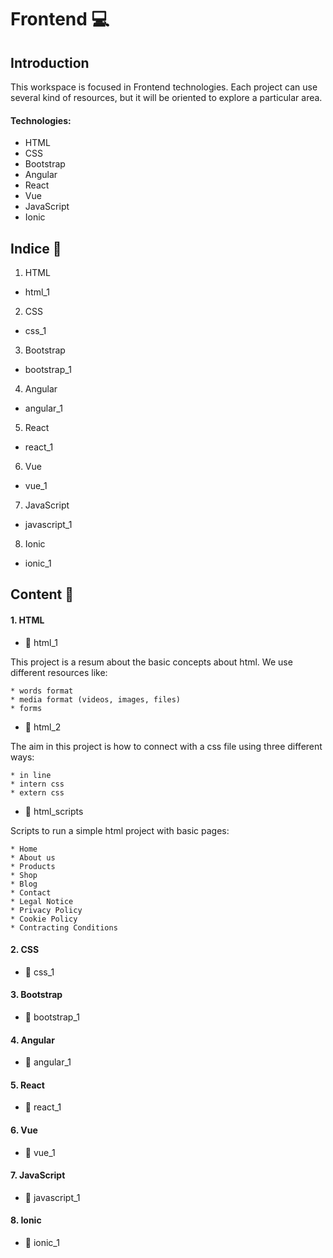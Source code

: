 # Frontend   :computer:


## Introduction

This workspace is focused in Frontend technologies. Each project can use several kind of resources, but it will be oriented to explore a particular area.


#### Technologies:

* HTML
* CSS
* Bootstrap
* Angular
* React
* Vue
* JavaScript
* Ionic


## Indice :bookmark_tabs:

1. HTML
  * html_1
2. CSS
  * css_1
3. Bootstrap
  * bootstrap_1
4. Angular
  * angular_1
5. React
  * react_1
6. Vue
  * vue_1
7. JavaScript
  * javascript_1
8. Ionic
  * ionic_1  

## Content :book:


#### 1. HTML

 * :green_book: html_1 
  
  This project is a resum about the basic concepts about html. We use different resources like:
  
    * words format
    * media format (videos, images, files)
    * forms
    
  * :green_book: html_2 
  
  The aim in this project is how to connect with a css file using three different ways:
  
    * in line
    * intern css
    * extern css
  
  * :green_book: html_scripts 
  
  Scripts to run a simple html project with basic pages: 
  
    * Home 
    * About us 
    * Products
    * Shop
    * Blog
    * Contact
    * Legal Notice
    * Privacy Policy
    * Cookie Policy
    * Contracting Conditions
  
#### 2. CSS

* :closed_book: css_1 
 
#### 3. Bootstrap

* :orange_book: bootstrap_1 

#### 4. Angular

* :blue_book: angular_1 
 
#### 5. React

* :notebook_with_decorative_cover: react_1 
 
#### 6. Vue

* :ledger: vue_1 

#### 7. JavaScript

* :notebook: javascript_1

#### 8. Ionic

* :green_book: ionic_1

